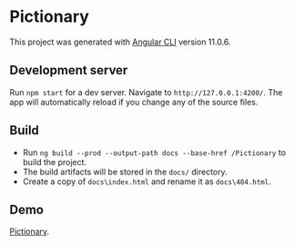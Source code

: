 # Pictionary

This project was generated with [Angular CLI](https://github.com/angular/angular-cli) version 11.0.6.

## Development server

Run `npm start` for a dev server. Navigate to `http://127.0.0.1:4200/`. The app will automatically reload if you change any of the source files.

## Build

- Run `ng build --prod --output-path docs --base-href /Pictionary` to build the project.
- The build artifacts will be stored in the `docs/` directory.
- Create a copy of `docs\index.html` and rename it as `docs\404.html`.

## Demo

[Pictionary](https://rdc3.github.io/Pictionary/).

